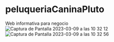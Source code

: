 # peluqueriaCaninaPluto

Web informativa para negocio
![Captura de Pantalla 2023-03-09 a las 10 32 12](https://user-images.githubusercontent.com/121671203/223980564-d70e0811-04a3-4992-869e-09a0d3ad74cc.png)
![Captura de Pantalla 2023-03-09 a las 10 32 56](https://user-images.githubusercontent.com/121671203/223980577-38d3ec1e-44c7-48be-bf8b-5e375deb803e.png)

